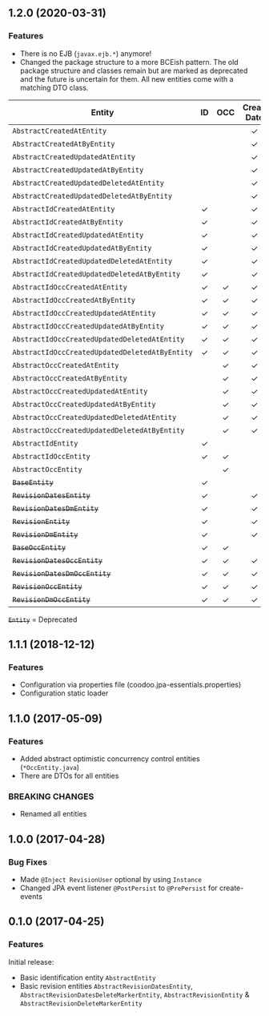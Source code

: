 

<!--
### Bug Fixes
### Features
### BREAKING CHANGES
-->

<a name="1.2.0"></a>

## 1.2.0 (2020-03-31)

### Features

 * There is no EJB (`javax.ejb.*`) anymore!
 * Changed the package structure to a more BCEish pattern. The old package structure and classes remain but are marked as deprecated and the future is uncertain for them. All new entities come with a matching DTO class.

| Entity                                        | ID       | OCC      | Creat. Date | Creat. User | Upd. Date | Upd. User | Del. Date | Del. User |
|-----------------------------------------------|:--------:|:--------:|:-----------:|:-----------:|:---------:|:---------:|:---------:|:---------:|
| `AbstractCreatedAtEntity`                     |          |          | &#10003;    |             |           |           |           |           |
| `AbstractCreatedAtByEntity`                   |          |          | &#10003;    | &#10003;    |           |           |           |           |
| `AbstractCreatedUpdatedAtEntity`              |          |          | &#10003;    |             | &#10003;  |           |           |           |
| `AbstractCreatedUpdatedAtByEntity`            |          |          | &#10003;    | &#10003;    | &#10003;  | &#10003;  |           |           |
| `AbstractCreatedUpdatedDeletedAtEntity`       |          |          | &#10003;    |             | &#10003;  |           | &#10003;  |           |
| `AbstractCreatedUpdatedDeletedAtByEntity`     |          |          | &#10003;    | &#10003;    | &#10003;  | &#10003;  | &#10003;  | &#10003;  |
| `AbstractIdCreatedAtEntity`                   | &#10003; |          | &#10003;    |             |           |           |           |           |
| `AbstractIdCreatedAtByEntity`                 | &#10003; |          | &#10003;    | &#10003;    |           |           |           |           |
| `AbstractIdCreatedUpdatedAtEntity`            | &#10003; |          | &#10003;    |             | &#10003;  |           |           |           |
| `AbstractIdCreatedUpdatedAtByEntity`          | &#10003; |          | &#10003;    | &#10003;    | &#10003;  | &#10003;  |           |           |
| `AbstractIdCreatedUpdatedDeletedAtEntity`     | &#10003; |          | &#10003;    |             | &#10003;  |           | &#10003;  |           |
| `AbstractIdCreatedUpdatedDeletedAtByEntity`   | &#10003; |          | &#10003;    | &#10003;    | &#10003;  | &#10003;  | &#10003;  | &#10003;  |
| `AbstractIdOccCreatedAtEntity`                | &#10003; | &#10003; | &#10003;    |             |           |           |           |           |
| `AbstractIdOccCreatedAtByEntity`              | &#10003; | &#10003; | &#10003;    | &#10003;    |           |           |           |           |
| `AbstractIdOccCreatedUpdatedAtEntity`         | &#10003; | &#10003; | &#10003;    |             | &#10003;  |           |           |           |
| `AbstractIdOccCreatedUpdatedAtByEntity`       | &#10003; | &#10003; | &#10003;    | &#10003;    | &#10003;  | &#10003;  |           |           |
| `AbstractIdOccCreatedUpdatedDeletedAtEntity`  | &#10003; | &#10003; | &#10003;    |             | &#10003;  |           | &#10003;  |           |
| `AbstractIdOccCreatedUpdatedDeletedAtByEntity`| &#10003; | &#10003; | &#10003;    | &#10003;    | &#10003;  | &#10003;  | &#10003;  | &#10003;  |
| `AbstractOccCreatedAtEntity`                  |          | &#10003; | &#10003;    |             |           |           |           |           |
| `AbstractOccCreatedAtByEntity`                |          | &#10003; | &#10003;    | &#10003;    |           |           |           |           |
| `AbstractOccCreatedUpdatedAtEntity`           |          | &#10003; | &#10003;    |             | &#10003;  |           |           |           |
| `AbstractOccCreatedUpdatedAtByEntity`         |          | &#10003; | &#10003;    | &#10003;    | &#10003;  | &#10003;  |           |           |
| `AbstractOccCreatedUpdatedDeletedAtEntity`    |          | &#10003; | &#10003;    |             | &#10003;  |           | &#10003;  |           |
| `AbstractOccCreatedUpdatedDeletedAtByEntity`  |          | &#10003; | &#10003;    | &#10003;    | &#10003;  | &#10003;  | &#10003;  | &#10003;  |
| `AbstractIdEntity`                            | &#10003; |          |             |             |           |           |           |           |
| `AbstractIdOccEntity`                         | &#10003; | &#10003; |             |             |           |           |           |           |
| `AbstractOccEntity`                           |          | &#10003; |             |             |           |           |           |           |
| ~~`BaseEntity`~~                              | &#10003; |          |             |             |           |           |           |           |
| ~~`RevisionDatesEntity`~~                     | &#10003; |          | &#10003;    |             | &#10003;  |           |           |           |
| ~~`RevisionDatesDmEntity`~~                   | &#10003; |          | &#10003;    |             | &#10003;  |           | &#10003;  |           |
| ~~`RevisionEntity`~~                          | &#10003; |          | &#10003;    | &#10003;    | &#10003;  | &#10003;  |           |           |
| ~~`RevisionDmEntity`~~                        | &#10003; |          | &#10003;    | &#10003;    | &#10003;  | &#10003;  | &#10003;  | &#10003;  |
| ~~`BaseOccEntity`~~                           | &#10003; | &#10003; |             |             |           |           |           |           |
| ~~`RevisionDatesOccEntity`~~                  | &#10003; | &#10003; | &#10003;    |             | &#10003;  |           |           |           |
| ~~`RevisionDatesDmOccEntity`~~                | &#10003; | &#10003; | &#10003;    |             | &#10003;  |           | &#10003;  |           |
| ~~`RevisionOccEntity`~~                       | &#10003; | &#10003; | &#10003;    | &#10003;    | &#10003;  | &#10003;  |           |           |
| ~~`RevisionDmOccEntity`~~                     | &#10003; | &#10003; | &#10003;    | &#10003;    | &#10003;  | &#10003;  | &#10003;  | &#10003;  |

~~`Entity`~~ = Deprecated


<a name="1.1.1"></a>

## 1.1.1 (2018-12-12)

### Features

 * Configuration via properties file (coodoo.jpa-essentials.properties)
 * Configuration static loader

<a name="1.1.0"></a>

## 1.1.0 (2017-05-09)

### Features

* Added abstract optimistic concurrency control entities (`*OccEntity.java`)
* There are DTOs for all entities

### BREAKING CHANGES

* Renamed all entities

<a name="1.0.0"></a>

## 1.0.0 (2017-04-28)

### Bug Fixes

* Made `@Inject RevisionUser` optional by using `Instance`
* Changed JPA event listener `@PostPersist` to `@PrePersist` for create-events

<a name="0.1.0"></a>

## 0.1.0 (2017-04-25)

### Features

Initial release:

* Basic identification entity `AbstractEntity`
* Basic revision entities `AbstractRevisionDatesEntity`, `AbstractRevisionDatesDeleteMarkerEntity`, `AbstractRevisionEntity` & `AbstractRevisionDeleteMarkerEntity`
